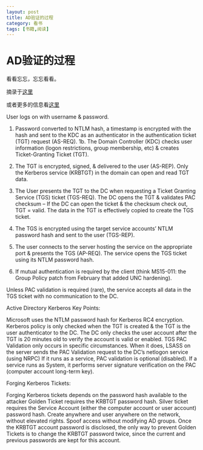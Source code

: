 ```yaml
---
layout: post
title: AD验证的过程
category: 看书
tags: [书籍,阅读]
---
```


# AD验证的过程

看看忘忘，忘忘看看。

摘录于[这里](https://adsecurity.org/?p=1515)

或者更多的信息看[这里](https://www.trimarcsecurity.com/research)

User logs on with username & password.

1. Password converted to NTLM hash, a timestamp is encrypted with the hash and sent to the KDC as an authenticator in the authentication ticket (TGT) request (AS-REQ).
1b. The Domain Controller (KDC) checks user information (logon restrictions, group membership, etc) & creates Ticket-Granting Ticket (TGT).

2. The TGT is encrypted, signed, & delivered to the user (AS-REP). Only the Kerberos service (KRBTGT) in the domain can open and read TGT data.

3. The User presents the TGT to the DC when requesting a Ticket Granting Service (TGS) ticket (TGS-REQ). The DC opens the TGT & validates PAC checksum – If the DC can open the ticket & the checksum check out, TGT = valid. The data in the TGT is effectively copied to create the TGS ticket.

4. The TGS is encrypted using the target service accounts’ NTLM password hash and sent to the user (TGS-REP).

5. The user connects to the server hosting the service on the appropriate port & presents the TGS (AP-REQ). The service opens the TGS ticket using its NTLM password hash.

6. If mutual authentication is required by the client (think MS15-011: the Group Policy patch from February that added UNC hardening).

Unless PAC validation is required (rare), the service accepts all data in the TGS ticket with no communication to the DC.

 

Active Directory Kerberos Key Points:

Microsoft uses the NTLM password hash for Kerberos RC4 encryption.
Kerberos policy is only checked when the TGT is created & the TGT is the user authenticator to the DC.
The DC only checks the user account after the TGT is 20 minutes old to verify the account is valid or enabled. TGS PAC Validation only occurs in specific circumstances. When it does, LSASS on the server sends the PAC Validation request to the DC’s netlogon service (using NRPC)
If it runs as a service, PAC validation is optional (disabled). If a service runs as System, it performs server signature verification on the PAC (computer account long-term key).
 

Forging Kerberos Tickets:

Forging Kerberos tickets depends on the password hash available to the attacker
Golden Ticket requires the KRBTGT password hash.
Silver ticket requires the Service Account (either the computer account or user account) password hash.
Create anywhere and user anywhere on the network, without elevated rights.
Spoof access without modifying AD groups.
Once the KRBTGT account password is disclosed, the only way to prevent Golden Tickets is to change the KRBTGT password twice, since the current and previous passwords are kept for this account.